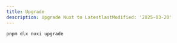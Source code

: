 ```yaml
---
title: Upgrade
description: Upgrade Nuxt to LatestlastModified: '2025-03-20'
---
```


```bash
pnpm dlx nuxi upgrade
```
